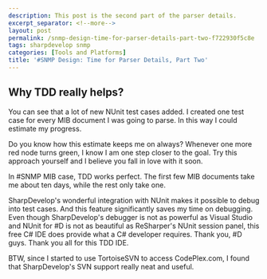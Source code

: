 ```yaml
---
description: This post is the second part of the parser details.
excerpt_separator: <!--more-->
layout: post
permalink: /snmp-design-time-for-parser-details-part-two-f722930f5c8e
tags: sharpdevelop snmp
categories: [Tools and Platforms]
title: '#SNMP Design: Time for Parser Details, Part Two'
---
```

## Why TDD really helps?

You can see that a lot of new NUnit test cases added. I created one test case for every MIB document I was going to parse. In this way I could estimate my progress.

Do you know how this estimate keeps me on always? Whenever one more red node turns green, I know I am one step closer to the goal. Try this approach yourself and I believe you fall in love with it soon.

In #SNMP MIB case, TDD works perfect. The first few MIB documents take me about ten days, while the rest only take one.

SharpDevelop's wonderful integration with NUnit makes it possible to debug into test cases. And this feature significantly saves my time on debugging. Even though SharpDevelop's debugger is not as powerful as Visual Studio and NUnit for #D is not as beautiful as ReSharper's NUnit session panel, this free C# IDE does provide what a C# developer requires. Thank you, #D guys. Thank you all for this TDD IDE.

BTW, since I started to use TortoiseSVN to access CodePlex.com, I found that SharpDevelop's SVN support really neat and useful.
<!--more-->